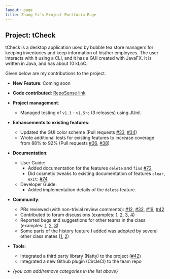 ```yaml
---
layout: page
title: Zhang Yi's Project Portfolio Page
---
```


## Project: tCheck

tCheck is a desktop application used by bubble tea store managers for keeping inventories and keep information of his/her employees. The user interacts with it using a CLI, and it has a GUI created with JavaFX. It is written in Java, and has about 10 kLoC.

Given below are my contributions to the project.
* **New Feature**:
Coming soon

* **Code contributed**: [RepoSense link]()

* **Project management**:
  * Managed testing of `v1.3` - `v1.5rc` (3 releases) using JUnit 

* **Enhancements to existing features**:
  * Updated the GUI color scheme (Pull requests [\#33](), [\#34]())
  * Wrote additional tests for existing features to increase coverage from 88% to 92% (Pull requests [\#36](), [\#38]())

* **Documentation**:
  * User Guide:
    * Added documentation for the features `delete` and `find` [\#72]()
    * Did cosmetic tweaks to existing documentation of features `clear`, `exit`: [\#74]()
  * Developer Guide:
    * Added implementation details of the `delete` feature.

* **Community**:
  * PRs reviewed (with non-trivial review comments): [\#12](), [\#32](), [\#19](), [\#42]()
  * Contributed to forum discussions (examples: [1](), [2](), [3](), [4]())
  * Reported bugs and suggestions for other teams in the class (examples: [1](), [2](), [3]())
  * Some parts of the history feature I added was adopted by several other class mates ([1](), [2]())

* **Tools**:
  * Integrated a third party library (Natty) to the project ([\#42]())
  * Integrated a new Github plugin (CircleCI) to the team repo

* _{you can add/remove categories in the list above}_
